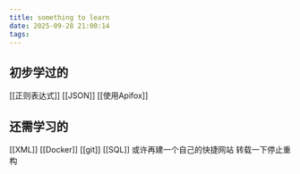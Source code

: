 ```yaml
---
title: something to learn
date: 2025-09-28 21:00:14
tags:
---
```


## 初步学过的
[[正则表达式]]
[[JSON]]
[[使用Apifox]]


## 还需学习的
[[XML]]
[[Docker]]
[[git]]
[[SQL]]
或许再建一个自己的快捷网站
转载一下停止重构